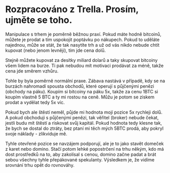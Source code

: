 # Rozpracováno z Trella. Prosím, ujměte se toho.

Manipulace s trhem je poměrně běžnou praxí. Pokud máte hodně bitcoinů, můžete je prodat a tím uspokojit poptávku po nákupech. Pokud to uděláte najednou, může se stát, že tak nasytíte trh a už od vás nikdo nebude chtít kupovat (nebo jenom levněji), tím jde cena dolů. 

Stejně můžete kupovat za desítky miliard dolarů a taky skupovat bitcoiny všem lidem na burze. Ti pak nebudou mít motivaci prodávat za méně, takže cena jde směrem vzhůru. 

Tohle by byla poměrně normální praxe. Zábava nastává v případě, kdy se na burzách nahromadí spousta obchodů, které operují s půjčenými penězi (obchody na páku). Koupím si bitcoiny na páku 5x, takže za cenu 1BTC si koupím vlastně 5 BTC a ty mi rostou na ceně. Můžu je potom se ziskem prodat a vydělat tedy 5x víc.

Pokud bych ale štěstí neměl, půjde mi hodnota mojí pozice 5x rychleji dolů. A pokud obchoduji s půjčenými penězi, tak věřitel (broker) nebude čekat, jestli budu mít štěstí a riskovat svůj kapitál. Pokud hodnota tedy klesne tak, že bych se dostal do ztráty, bez ptaní mi těch mých 5BTC prodá, aby pokryl svoje náklady - zlikviduje mě.

Tyhle otevřené pozice se navzájem podporují, ale je to jako stavět domeček z karet nebo domino. Stačí potom lehké popostrčení na trhu někým, kdo má dost prostředků na to, aby zakolísal s cenou, domino začne padat a brát sebou všechny tyhle přepákované spekulanty. Výsledkem je, že vidíme srovnání trhu opět do rovnováhy.
